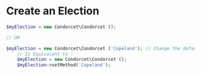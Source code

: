 # Create an Election```php$myElection = new Condorcet\Condorcet ();// OR$myElection = new Condorcet\Condorcet ('Copeland'); // Change the default method. Will not prevent you change your mind later, or manage several methods for the same election. It is a method for comfort.	// Is Equivalent to :	$myElection = new Condorcet\Condorcet ();	$myElection->setMethod('Copeland');```